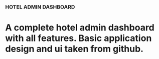 ### HOTEL ADMIN DASHBOARD

# A complete hotel admin dashboard with all features. Basic application design and ui taken from github.
